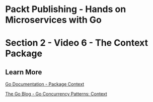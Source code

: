 # Packt Publishing - Hands on Microservices with Go
# Section 2 - Video 6 - The Context Package

## Learn More

[Go Documentation - Package Context](https://golang.org/pkg/context/)

[The Go Blog - Go Concurrency Patterns: Context](https://blog.golang.org/context)
